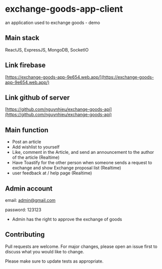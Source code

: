 # exchange-goods-app-client
an application used to exchange goods - demo

## Main stack
ReactJS, ExpressJS, MongoDB, SocketIO

## Link firebase
[https://exchange-goods-app-9e654.web.app/](https://exchange-goods-app-9e654.web.app/)

## Link github of server
[https://github.com/nguynhieu/exchange-goods-api](https://github.com/nguynhieu/exchange-goods-api)

## Main function
- Post an article
- Add wishlist to yourself 
- Like, comment in the Article, and send an announcement to the author of the article (Realtime)
- Have Toastify for the other person when someone sends a request to exchange and show Exchange proposal list (Realtime)
- user feedback at / help page (Realtime)

## Admin account
email: admin@gmail.com

password: 123123
- Admin has the right to approve the exchange of goods

## Contributing
Pull requests are welcome. For major changes, please open an issue first to discuss what you would like to change.

Please make sure to update tests as appropriate.
